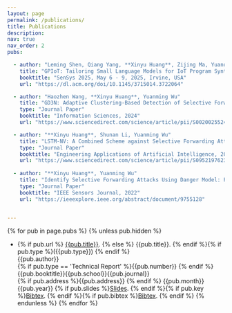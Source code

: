 ```yaml
---
layout: page
permalink: /publications/
title: Publications
description:
nav: true
nav_order: 2
pubs:

  - author: "Leming Shen, Qiang Yang, **Xinyu Huang**, Zijing Ma, Yuanqing Zheng"
    title: "GPIoT: Tailoring Small Language Models for IoT Program Synthesis and Development"
    booktitle: "SenSys 2025, May 6 - 9, 2025, Irvine, USA"
    url: "https://dl.acm.org/doi/10.1145/3715014.3722064"

  - author: "Haozhen Wang, **Xinyu Huang**, Yuanming Wu"
    title: "GD3N: Adaptive Clustering-Based Detection of Selective Forwarding Attacks in WSNs under Variable Harsh Environments"
    type: "Journal Paper"
    booktitle: "Information Sciences, 2024"
    url: "https://www.sciencedirect.com/science/article/pii/S0020025524002883"

  - author: "**Xinyu Huang**, Shunan Li, Yuanming Wu"
    title: "LSTM-NV: A Combined Scheme against Selective Forwarding Attack in Event-Driven Wireless Sensor Networks under Harsh Environments"
    type: "Journal Paper"
    booktitle: "Engineering Applications of Artificial Intelligence, 2023"
    url: "https://www.sciencedirect.com/science/article/pii/S0952197623006255"
    
  - author: "**Xinyu Huang**, Yuanming Wu"
    title: "Identify Selective Forwarding Attacks Using Danger Model: Promote the Detection Accuracy in Wireless Sensor Networks"
    type: "Journal Paper"
    booktitle: "IEEE Sensors Journal, 2022"
    url: "https://ieeexplore.ieee.org/abstract/document/9755128"


---
```






{% for pub in page.pubs %}
{% unless pub.hidden %}
  - {% if pub.url %} [{{pub.title}}]({{pub.url}}).
    {% else %} {{pub.title}}.
    {% endif %}{% if pub.type %}({{pub.type}})
    {% endif %}<br>
    {{pub.author}}<br>
    {% if pub.type == 'Technical Report' %}{{pub.number}}
    {% endif %}{{pub.booktitle}}{{pub.school}}{{pub.journal}}<br>
    {% if pub.address %}{{pub.address}}
    {% endif %} {{pub.month}} {{pub.year}} {% if pub.slides %}[Slides]({{pub.slides}}).
    {% endif %}{% if pub.key %}[Bibtex](http://groups.csail.mit.edu/commit/bibtex.cgi?key={{pub.key}}).
    {% endif %}{% if pub.bibtex %}[Bibtex]({{pub.bibtex}}).
    {% endif %}
{% endunless %}
{% endfor %}

